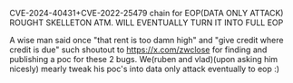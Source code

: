 CVE-2024-40431+CVE-2022-25479 chain for EOP(DATA ONLY ATTACK) ROUGHT SKELLETON ATM. WILL EVENTUALLY TURN IT INTO FULL EOP

A wise man said once "that rent is too damn high" and "give credit where credit is due" such shoutout to https://x.com/zwclose for finding and publishing a poc for these 2 bugs. We(ruben and vlad)(upon asking him nicesly) mearly tweak his poc's into data only attack eventually to eop :)  
